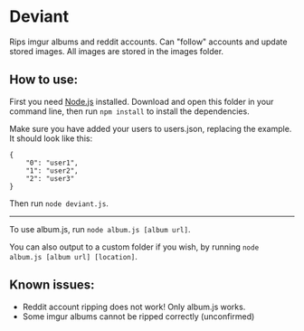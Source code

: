 Deviant
=======

Rips imgur albums and reddit accounts. Can "follow" accounts and update stored images. All images are stored in the images folder.

How to use:
-----------

First you need [Node.js](https://nodejs.org/) installed. Download and open this folder in your command line, then run `npm install` to install the dependencies.

Make sure you have added your users to users.json, replacing the example. It should look like this:

```
{
    "0": "user1",
    "1": "user2",
    "2": "user3"
}
```

Then run `node deviant.js`.

-------

To use album.js, run `node album.js [album url]`.

You can also output to a custom folder if you wish, by running `node album.js [album url] [location]`.


Known issues:
-------------

* Reddit account ripping does not work! Only album.js works.
* Some imgur albums cannot be ripped correctly (unconfirmed)
